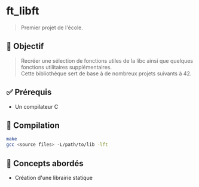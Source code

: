 # ft_libft

> Premier projet de l'école.  

## 📌 Objectif

> Recréer une sélection de fonctions utiles de la libc ainsi que quelques fonctions utilitaires supplémentaires.  
> Cette bibliothèque sert de base à de nombreux projets suivants à 42.

## ✅ Prérequis

- Un compilateur C

## 🚀 Compilation

```bash
make
gcc <source files> -L/path/to/lib -lft
```

## 🧠 Concepts abordés

- Création d'une librairie statique
